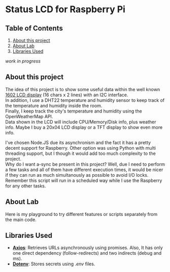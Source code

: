 # Status LCD for Raspberry Pi

## Table of Contents
1. [About this project](#about)
2. [About Lab](#about-lab)
3. [Libraries Used](#libraries-used)

*work in progress*

## About this project
The idea of this project is to show some useful data within the well known [1602 LCD display](https://www.amazon.com/SunFounder-Serial-Module-Display-Arduino/dp/B019K5X53O) (16 chars x 2 lines) with an I2C interface. \
In addition, I use a DHT22 temperature and humidity sensor to keep track of the temperature and humidity inside the room. \
Finally, I keep track the city's temperature and humidity using the OpenWeatherMap API. \
Data shown in the LCD will include CPU/Memory/Disk info, plus weather info. Maybe I buy a 20x04 LCD display or a TFT display to show even more info.

I've chosen Node.JS due its asynchronism and the fact it has a pretty decent support for Raspberry. Other option was using Python with multi threading support, but I though it would add too much complexity to the project. \
Why do I want a-sync be present in this project? Well, due I need to perform a few tasks and all of them have different execution times, it would be nicer if they can run as much simultanously as possible to avoid I/O locks. Remember this script will run in a scheduled way while I use the Raspberry for any other tasks.

## About Lab
Here is my playground to try different features or scripts separately from the main code.

## Libraries Used
* **[Axios](https://github.com/axios/axios)**: Retrieves URLs asynchronously using promises. Also, It has only one direct dependency (follow-redirects) and two indirects (debug and ms).
* **[Dotenv](https://github.com/motdotla/dotenv)**: Stores secrets using *.env* files.